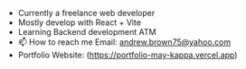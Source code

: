- Currently a freelance web developer
- Mostly develop with React + Vite
- Learning Backend development ATM
- 📫 How to reach me Email: andrew.brown75@yahoo.com
- Portfolio Website: (https://portfolio-may-kappa.vercel.app)

<!---
anDB123/anDB123 is a ✨ special ✨ repository because its `README.md` (this file) appears on your GitHub profile.
You can click the Preview link to take a look at your changes.
--->
